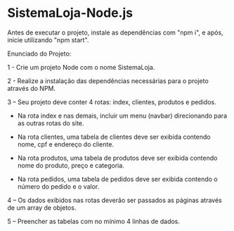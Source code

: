 # SistemaLoja-Node.js
Antes de executar o projeto, instale as dependências com "npm i", e após, inicie utilizando "npm start".

Enunciado do Projeto:

1 - Crie um projeto Node com o nome SistemaLoja.

2 - Realize a instalação das dependências necessárias para o projeto através do NPM.

3 – Seu projeto deve conter 4 rotas: index, clientes, produtos e pedidos.

- Na rota index e nas demais, incluir um menu (navbar) direcionando para as outras rotas do site.

- Na rota clientes, uma tabela de clientes deve ser exibida contendo nome, cpf e endereço do cliente. 

- Na rota produtos, uma tabela de produtos deve ser exibida contendo nome do produto, preço e categoria.

- Na rota pedidos, uma tabela de pedidos deve ser exibida contendo o número do pedido e o valor.

4 – Os dados exibidos nas rotas deverão ser passados as páginas através de um array de objetos.

5 – Preencher as tabelas com no mínimo 4 linhas de dados.

